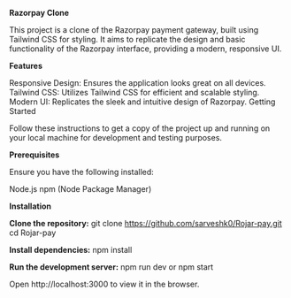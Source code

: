 **Razorpay Clone**

This project is a clone of the Razorpay payment gateway, built using Tailwind CSS for styling. It aims to replicate the design and basic functionality of the Razorpay interface, providing a modern, responsive UI.

**Features**

Responsive Design: Ensures the application looks great on all devices.
Tailwind CSS: Utilizes Tailwind CSS for efficient and scalable styling.
Modern UI: Replicates the sleek and intuitive design of Razorpay.
Getting Started

Follow these instructions to get a copy of the project up and running on your local machine for development and testing purposes.

**Prerequisites**

Ensure you have the following installed:

Node.js
npm (Node Package Manager)

**Installation**

**Clone the repository:**
 git clone https://github.com/sarveshk0/Rojar-pay.git
cd Rojar-pay


**Install dependencies:**
npm install


**Run the development server:**
npm run dev or npm start

Open 
http://localhost:3000 to view it in the browser.
